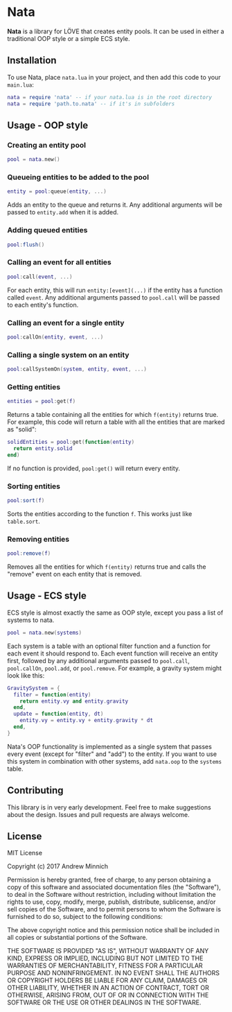 # Nata
**Nata** is a library for LÖVE that creates entity pools. It can be used in either a traditional OOP style or a simple ECS style.

## Installation
To use Nata, place `nata.lua` in your project, and then add this code to your `main.lua`:
```lua
nata = require 'nata' -- if your nata.lua is in the root directory
nata = require 'path.to.nata' -- if it's in subfolders
```

## Usage - OOP style

### Creating an entity pool
```lua
pool = nata.new()
```

### Queueing entities to be added to the pool
```lua
entity = pool:queue(entity, ...)
```
Adds an entity to the queue and returns it. Any additional arguments will be passed to `entity.add` when it is added.

### Adding queued entities
```lua
pool:flush()
```

### Calling an event for all entities
```lua
pool:call(event, ...)
```
For each entity, this will run `entity:[event](...)` if the entity has a function called `event`. Any additional arguments passed to `pool.call` will be passed to each entity's function.

### Calling an event for a single entity
```lua
pool:callOn(entity, event, ...)
```

### Calling a single system on an entity
```lua
pool:callSystemOn(system, entity, event, ...)
```

### Getting entities
```lua
entities = pool:get(f)
```
Returns a table containing all the entities for which `f(entity)` returns true. For example, this code will return a table with all the entities that are marked as "solid":
```lua
solidEntities = pool:get(function(entity)
  return entity.solid
end)
```
If no function is provided, `pool:get()` will return every entity.

### Sorting entities
```lua
pool:sort(f)
```
Sorts the entities according to the function `f`. This works just like `table.sort`.

### Removing entities
```lua
pool:remove(f)
```
Removes all the entities for which `f(entity)` returns true and calls the "remove" event on each entity that is removed.

## Usage - ECS style
ECS style is almost exactly the same as OOP style, except you pass a list of systems to nata.
```lua
pool = nata.new(systems)
```
Each system is a table with an optional filter function and a function for each event it should respond to. Each event function will receive an entity first, followed by any additional arguments passed to `pool.call`, `pool.callOn`, `pool.add`, or `pool.remove`. For example, a gravity system might look like this:
```lua
GravitySystem = {
  filter = function(entity)
    return entity.vy and entity.gravity
  end,
  update = function(entity, dt)
    entity.vy = entity.vy + entity.gravity * dt
  end,
}
```
Nata's OOP functionality is implemented as a single system that passes every event (except for "filter" and "add") to the entity. If you want to use this system in combination with other systems, add `nata.oop` to the `systems` table.

## Contributing
This library is in very early development. Feel free to make suggestions about the design. Issues and pull requests are always welcome.

## License
MIT License

Copyright (c) 2017 Andrew Minnich

Permission is hereby granted, free of charge, to any person obtaining a copy
of this software and associated documentation files (the "Software"), to deal
in the Software without restriction, including without limitation the rights
to use, copy, modify, merge, publish, distribute, sublicense, and/or sell
copies of the Software, and to permit persons to whom the Software is
furnished to do so, subject to the following conditions:

The above copyright notice and this permission notice shall be included in all
copies or substantial portions of the Software.

THE SOFTWARE IS PROVIDED "AS IS", WITHOUT WARRANTY OF ANY KIND, EXPRESS OR
IMPLIED, INCLUDING BUT NOT LIMITED TO THE WARRANTIES OF MERCHANTABILITY,
FITNESS FOR A PARTICULAR PURPOSE AND NONINFRINGEMENT. IN NO EVENT SHALL THE
AUTHORS OR COPYRIGHT HOLDERS BE LIABLE FOR ANY CLAIM, DAMAGES OR OTHER
LIABILITY, WHETHER IN AN ACTION OF CONTRACT, TORT OR OTHERWISE, ARISING FROM,
OUT OF OR IN CONNECTION WITH THE SOFTWARE OR THE USE OR OTHER DEALINGS IN THE
SOFTWARE.
